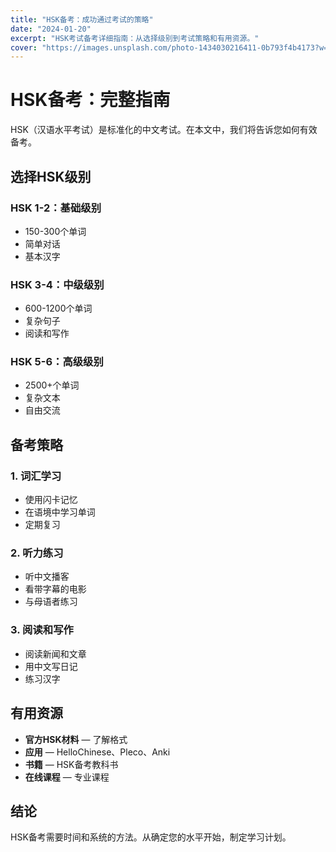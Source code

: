 ```yaml
---
title: "HSK备考：成功通过考试的策略"
date: "2024-01-20"
excerpt: "HSK考试备考详细指南：从选择级别到考试策略和有用资源。"
cover: "https://images.unsplash.com/photo-1434030216411-0b793f4b4173?w=800&h=400&fit=crop"
---
```


# HSK备考：完整指南

HSK（汉语水平考试）是标准化的中文考试。在本文中，我们将告诉您如何有效备考。

## 选择HSK级别

### HSK 1-2：基础级别
- 150-300个单词
- 简单对话
- 基本汉字

### HSK 3-4：中级级别
- 600-1200个单词
- 复杂句子
- 阅读和写作

### HSK 5-6：高级级别
- 2500+个单词
- 复杂文本
- 自由交流

## 备考策略

### 1. 词汇学习
- 使用闪卡记忆
- 在语境中学习单词
- 定期复习

### 2. 听力练习
- 听中文播客
- 看带字幕的电影
- 与母语者练习

### 3. 阅读和写作
- 阅读新闻和文章
- 用中文写日记
- 练习汉字

## 有用资源

- **官方HSK材料** — 了解格式
- **应用** — HelloChinese、Pleco、Anki
- **书籍** — HSK备考教科书
- **在线课程** — 专业课程

## 结论

HSK备考需要时间和系统的方法。从确定您的水平开始，制定学习计划。
